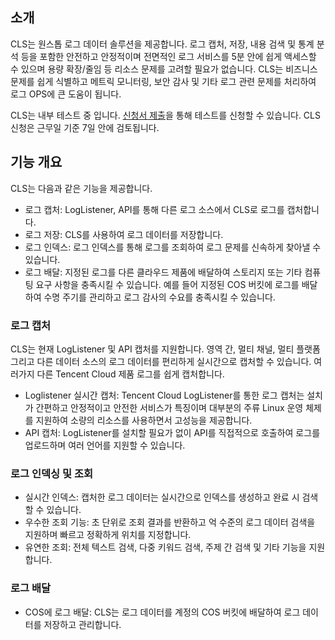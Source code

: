 ## 소개
CLS는 원스톱 로그 데이터 솔루션을 제공합니다. 로그 캡처, 저장, 내용 검색 및 통계 분석 등을 포함한 안전하고 안정적이며 전면적인 로그 서비스를 5분 안에 쉽게 액세스할 수 있으며 용량 확장/줄임 등 리소스 문제를 고려할 필요가 없습니다. CLS는 비즈니스 문제를 쉽게 식별하고 메트릭 모니터링, 보안 감사 및 기타 로그 관련 문제를 처리하여 로그 OPS에 큰 도움이 됩니다.

CLS는 내부 테스트 중 입니다. [신청서 제출](https://cloud.tencent.com/act/apply/cloudlog)을 통해 테스트를 신청할 수 있습니다. CLS 신청은 근무일 기준 7일 안에 검토됩니다.

## 기능 개요
CLS는 다음과 같은 기능을 제공합니다.

- 로그 캡처: LogListener, API를 통해 다른 로그 소스에서 CLS로 로그를 캡처합니다.
- 로그 저장: CLS를 사용하여 로그 데이터를 저장합니다.
- 로그 인덱스: 로그 인덱스를 통해 로그를 조회하여 로그 문제를 신속하게 찾아낼 수 있습니다.
- 로그 배달: 지정된 로그를 다른 클라우드 제품에 배달하여 스토리지 또는 기타 컴퓨팅 요구 사항을 충족시킬 수 있습니다. 예를 들어 지정된 COS 버킷에 로그를 배달하여 수명 주기를 관리하고 로그 감사의 수요를 충족시킬 수 있습니다.

### 로그 캡처
CLS는 현재 LogListener 및 API 캡처를 지원합니다. 영역 간, 멀티 채널, 멀티 플랫폼 그리고 다른 데이터 소스의 로그 데이터를 편리하게 실시간으로 캡처할 수 있습니다. 여러가지 다른 Tencent Cloud 제품 로그를 쉽게 캡처합니다.
- Loglistener 실시간 캡처: Tencent Cloud LogListener를 통한 로그 캡처는 설치가 간편하고 안정적이고 안전한 서비스가 특징이며 대부분의 주류 Linux 운영 체제를 지원하여 소량의 리소스를 사용하면서 고성능을 제공합니다.
- API 캡처: LogListener를 설치할 필요가 없이 API를 직접적으로 호출하여 로그를 업로드하며 여러 언어를 지원할 수 있습니다.

### 로그 인덱싱 및 조회
- 실시간 인덱스: 캡처한 로그 데이터는 실시간으로 인덱스를 생성하고 완료 시 검색할 수 있습니다.
- 우수한 조회 기능: 초 단위로 조회 결과를 반환하고 억 수준의 로그 데이터 검색을 지원하며 빠르고 정확하게 위치를 지정합니다.
- 유연한 조회: 전체 텍스트 검색, 다중 키워드 검색, 주제 간 검색 및 기타 기능을 지원합니다.

### 로그 배달
- COS에 로그 배달: CLS는 로그 데이터를 계정의 COS 버킷에 배달하여 로그 데이터를 저장하고 관리합니다.

